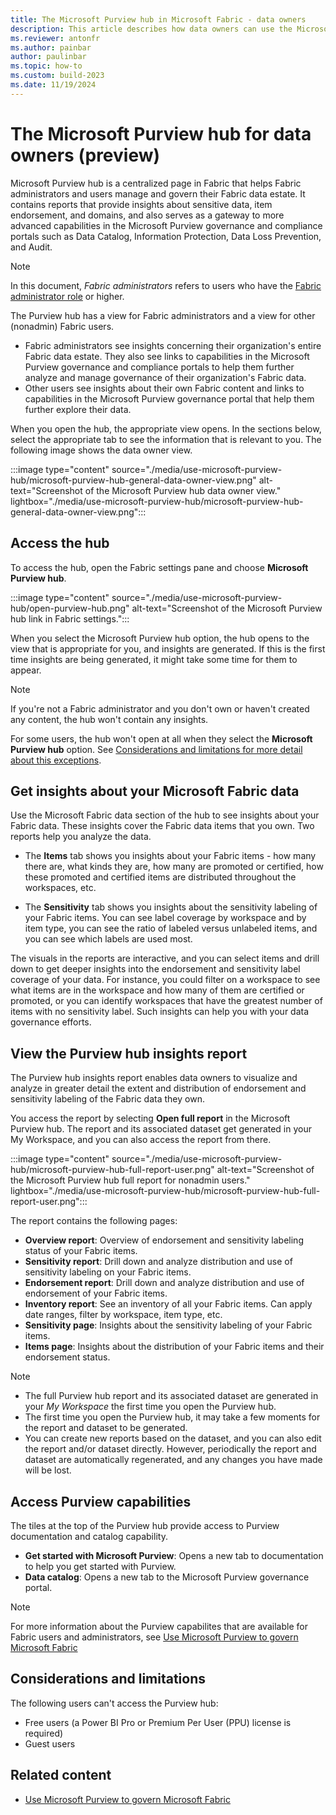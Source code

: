 ```yaml
---
title: The Microsoft Purview hub in Microsoft Fabric - data owners
description: This article describes how data owners can use the Microsoft Purview hub in Microsoft Fabric to monitor and govern the data they own in Microsoft Fabric.
ms.reviewer: antonfr
ms.author: painbar
author: paulinbar
ms.topic: how-to 
ms.custom: build-2023
ms.date: 11/19/2024
---
```


# The Microsoft Purview hub for data owners (preview)

Microsoft Purview hub is a centralized page in Fabric that helps Fabric administrators and users manage and govern their Fabric data estate. It contains reports that provide insights about sensitive data, item endorsement, and domains, and also serves as a gateway to more advanced capabilities in the Microsoft Purview governance and compliance portals such as Data Catalog, Information Protection, Data Loss Prevention, and Audit.

> [!NOTE]
> In this document, *Fabric administrators* refers to users who have the [Fabric administrator role](../admin/roles.md) or higher.

The Purview hub has a view for Fabric administrators and a view for other (nonadmin) Fabric users.
* Fabric administrators see insights concerning their organization's entire Fabric data estate. They also see links to capabilities in the Microsoft Purview governance and compliance portals to help them further analyze and manage governance of their organization's Fabric data.
* Other users see insights about their own Fabric content and links to capabilities in the Microsoft Purview governance portal that help them further explore their data.

When you open the hub, the appropriate view opens. In the sections below, select the appropriate tab to see the information that is relevant to you. The following image shows the data owner view.

:::image type="content" source="./media/use-microsoft-purview-hub/microsoft-purview-hub-general-data-owner-view.png" alt-text="Screenshot of the Microsoft Purview hub data owner view." lightbox="./media/use-microsoft-purview-hub/microsoft-purview-hub-general-data-owner-view.png":::

## Access the hub

To access the hub, open the Fabric settings pane and choose **Microsoft Purview hub**.

:::image type="content" source="./media/use-microsoft-purview-hub/open-purview-hub.png" alt-text="Screenshot of the Microsoft Purview hub link in Fabric settings.":::

When you select the Microsoft Purview hub option, the hub opens to the view that is appropriate for you, and insights are generated. If this is the first time insights are being generated, it might take some time for them to appear.

>[!NOTE]
> If you're not a Fabric administrator and you don't own or haven't created any content, the hub won't contain any insights.
>
> For some users, the hub won't open at all when they select the **Microsoft Purview hub** option. See [Considerations and limitations for more detail about this exceptions](#considerations-and-limitations).

## Get insights about your Microsoft Fabric data

Use the Microsoft Fabric data section of the hub to see insights about your Fabric data. These insights cover the Fabric data items that you own. Two reports help you analyze the data.

* The **Items** tab shows you insights about your Fabric items - how many there are, what kinds they are, how many are promoted or certified, how these promoted and certified items are distributed throughout the workspaces, etc.

* The **Sensitivity** tab shows you insights about the sensitivity labeling of your Fabric items. You can see label coverage by workspace and by item type, you can see the ratio of labeled versus unlabeled items, and you can see which labels are used most.

The visuals in the reports are interactive, and you can select items and drill down to get deeper insights into the endorsement and sensitivity label coverage of your data. For instance, you could filter on a workspace to see what items are in the workspace and how many of them are certified or promoted, or you can identify workspaces that have the greatest number of items with no sensitivity label. Such insights can help you with your data governance efforts.

## View the Purview hub insights report

The Purview hub insights report enables data owners to visualize and analyze in greater detail the extent and distribution of endorsement and sensitivity labeling of the Fabric data they own.

You access the report by selecting **Open full report** in the Microsoft Purview hub. The report and its associated dataset get generated in your My Workspace, and you can also access the report from there.

:::image type="content" source="./media/use-microsoft-purview-hub/microsoft-purview-hub-full-report-user.png" alt-text="Screenshot of the Microsoft Purview hub full report for nonadmin users." lightbox="./media/use-microsoft-purview-hub/microsoft-purview-hub-full-report-user.png":::

The report contains the following pages:

* **Overview report**: Overview of endorsement and sensitivity labeling status of your Fabric items.
* **Sensitivity report**: Drill down and analyze distribution and use of sensitivity labeling on your Fabric items.
* **Endorsement report**: Drill down and analyze distribution and use of endorsement of your Fabric items.
* **Inventory report**: See an inventory of all your Fabric items. Can apply date ranges, filter by workspace, item type, etc.
* **Sensitivity page**: Insights about the sensitivity labeling of your Fabric items.
* **Items page**: Insights about the distribution of your Fabric items and their endorsement status.

> [!NOTE]
> * The full Purview hub report and its associated dataset are generated in your *My Workspace* the first time you open the Purview hub.
> * The first time you open the Purview hub, it may take a few moments for the report and dataset to be generated.
> * You can create new reports based on the dataset, and you can also edit the report and/or dataset directly. However, periodically the report and dataset are automatically regenerated, and any changes you have made will be lost.

## Access Purview capabilities

The tiles at the top of the Purview hub provide access to Purview documentation and catalog capability.

* **Get started with Microsoft Purview**: Opens a new tab to documentation to help you get started with Purview.
* **Data catalog**: Opens a new tab to the Microsoft Purview governance portal.

> [!NOTE]
> For more information about the Purview capabilites that are available for Fabric users and administrators, see [Use Microsoft Purview to govern Microsoft Fabric](./microsoft-purview-fabric.md)

## Considerations and limitations

The following users can't access the Purview hub:
* Free users (a Power BI Pro or Premium Per User (PPU) license is required)
* Guest users

## Related content

* [Use Microsoft Purview to govern Microsoft Fabric](./microsoft-purview-fabric.md)
